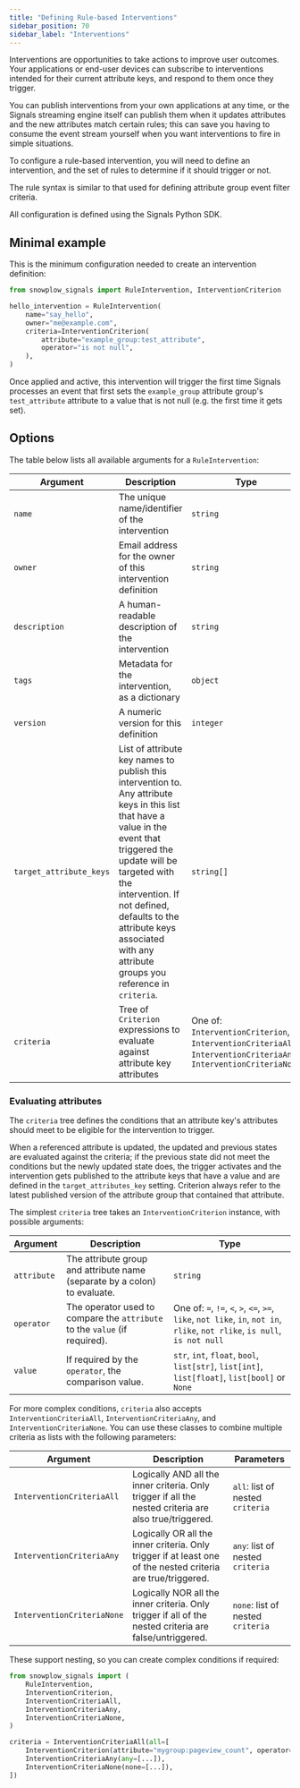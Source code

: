 ```yaml
---
title: "Defining Rule-based Interventions"
sidebar_position: 70
sidebar_label: "Interventions"
---
```


Interventions are opportunities to take actions to improve user outcomes.
Your applications or end-user devices can subscribe to interventions intended for their current attribute keys, and respond to them once they trigger.

You can publish interventions from your own applications at any time, or the Signals streaming engine itself can publish them when it updates attributes and the new attributes match certain rules; this can save you having to consume the event stream yourself when you want interventions to fire in simple situations.

To configure a rule-based intervention, you will need to define an intervention, and the set of rules to determine if it should trigger or not.

The rule syntax is similar to that used for defining attribute group event filter criteria.

All configuration is defined using the Signals Python SDK.

## Minimal example

This is the minimum configuration needed to create an intervention definition:

```python
from snowplow_signals import RuleIntervention, InterventionCriterion

hello_intervention = RuleIntervention(
    name="say_hello",
    owner="me@example.com",
    criteria=InterventionCriterion(
        attribute="example_group:test_attribute",
        operator="is not null",
    ),
)
```

Once applied and active, this intervention will trigger the first time Signals processes an event that first sets the `example_group` attribute group's `test_attribute` attribute to a value that is not null (e.g. the first time it gets set).

## Options

The table below lists all available arguments for a `RuleIntervention`:

| Argument | Description | Type | Required? |
| --- | --- | --- | --- |
| `name` | The unique name/identifier of the intervention | `string` | ✅ |
| `owner` | Email address for the owner of this intervention definition | `string` | ✅ |
| `description` | A human-readable description of the intervention | `string` | ❌ |
| `tags` | Metadata for the intervention, as a dictionary | `object` | ❌ |
| `version` | A numeric version for this definition | `integer` | ❌ |
| `target_attribute_keys` | List of attribute key names to publish this intervention to. Any attribute keys in this list that have a value in the event that triggered the update will be targeted with the intervention. If not defined, defaults to the attribute keys associated with any attribute groups you reference in `criteria`. | `string[]` | ❌ |
| `criteria` | Tree of `Criterion` expressions to evaluate against attribute key attributes | One of: `InterventionCriterion`, `InterventionCriteriaAll`, `InterventionCriteriaAny`, `InterventionCriteriaNone` | ✅ |

### Evaluating attributes

The `criteria` tree defines the conditions that an attribute key's attributes should meet to be eligible for the intervention to trigger.

When a referenced attribute is updated, the updated and previous states are evaluated against the criteria; if the previous state did not meet the conditions but the newly updated state does, the trigger activates and the intervention gets published to the attribute keys that have a value and are defined in the `target_attributes_key` setting.
Criterion always refer to the latest published version of the attribute group that contained that attribute.

The simplest `criteria` tree takes an `InterventionCriterion` instance, with possible arguments:

| Argument | Description | Type |
| --- | --- | --- |
| `attribute` | The attribute group and attribute name (separate by a colon) to evaluate. | `string` |
| `operator` | The operator used to compare the `attribute` to the `value` (if required). | One of: `=`, `!=`, `<`, `>`, `<=`, `>=`, `like`, `not like`, `in`, `not in`, `rlike`, `not rlike`, `is null`, `is not null` |
| `value` | If required by the `operator`, the comparison value. | `str`, `int`, `float`, `bool`, `list[str]`, `list[int]`, `list[float]`, `list[bool]` or `None` |

For more complex conditions, `criteria` also accepts `InterventionCriteriaAll`, `InterventionCriteriaAny`, and `InterventionCriteriaNone`.
You can use these classes to combine multiple criteria as lists with the following parameters:

| Argument | Description | Parameters |
| --- | --- | --- |
| `InterventionCriteriaAll` | Logically AND all the inner criteria. Only trigger if all the nested criteria are also true/triggered. | `all`: list of nested `criteria` |
| `InterventionCriteriaAny` | Logically OR all the inner criteria. Only trigger if at least one of the nested criteria are true/triggered. | `any`: list of nested `criteria` |
| `InterventionCriteriaNone` | Logically NOR all the inner criteria. Only trigger if all of the nested criteria are false/untriggered. | `none`: list of nested `criteria` |

These support nesting, so you can create complex conditions if required:

```python
from snowplow_signals import (
    RuleIntervention,
    InterventionCriterion,
    InterventionCriteriaAll,
    InterventionCriteriaAny,
    InterventionCriteriaNone,
)

criteria = InterventionCriteriaAll(all=[
    InterventionCriterion(attribute="mygroup:pageview_count", operator=">=", value=3),
    InterventionCriteriaAny(any=[...]),
    InterventionCriteriaNone(none=[...]),
])
```

